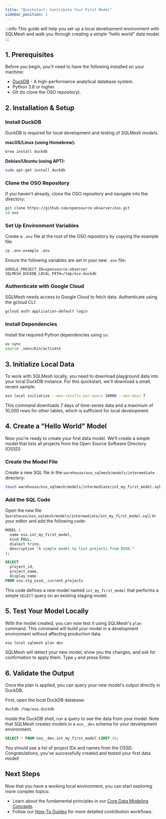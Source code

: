 ```yaml
---
title: "Quickstart: Contribute Your First Model"
sidebar_position: 1
---
```


:::info
This guide will help you set up a local development environment with SQLMesh and walk you through creating a simple "hello world" data model.
:::

## 1. Prerequisites

Before you begin, you'll need to have the following installed on your machine:

- [DuckDB](https://duckdb.org/) - A high-performance analytical database system.
- Python 3.8 or higher.
- Git (to clone the OSO repository).

## 2. Installation & Setup

### Install DuckDB

DuckDB is required for local development and testing of SQLMesh models.

**macOS/Linux (using Homebrew):**

```bash
brew install duckdb
```

**Debian/Ubuntu (using APT):**

```bash
sudo apt-get install duckdb
```

### Clone the OSO Repository

If you haven't already, clone the OSO repository and navigate into the directory:

```bash
git clone https://github.com/opensource-observer/oso.git
cd oso
```

### Set Up Environment Variables

Create a `.env` file at the root of the OSO repository by copying the example file:

```bash
cp .env.example .env
```

Ensure the following variables are set in your new `.env` file:

```
GOOGLE_PROJECT_ID=opensource-observer
SQLMESH_DUCKDB_LOCAL_PATH=/tmp/oso.duckdb
```

### Authenticate with Google Cloud

SQLMesh needs access to Google Cloud to fetch data. Authenticate using the gcloud CLI:

```bash
gcloud auth application-default login
```

### Install Dependencies

Install the required Python dependencies using `uv`:

```bash
uv sync
source .venv/bin/activate
```

## 3. Initialize Local Data

To work with SQLMesh locally, you need to download playground data into your local DuckDB instance. For this quickstart, we'll download a small, recent sample.

```bash
oso local initialize --max-results-per-query 10000 --max-days 7
```

This command downloads 7 days of time-series data and a maximum of 10,000 rows for other tables, which is sufficient for local development.

## 4. Create a "Hello World" Model

Now you're ready to create your first data model. We'll create a simple model that lists all projects from the Open Source Software Directory (OSSD).

### Create the Model File

Create a new SQL file in the `warehouse/oso_sqlmesh/models/intermediate` directory:

```bash
touch warehouse/oso_sqlmesh/models/intermediate/int_my_first_model.sql
```

### Add the SQL Code

Open the new file (`warehouse/oso_sqlmesh/models/intermediate/int_my_first_model.sql`) in your editor and add the following code:

```sql
MODEL (
  name oso.int_my_first_model,
  kind FULL,
  dialect trino,
  description "A simple model to list projects from OSSD."
);

SELECT
  project_id,
  project_name,
  display_name
FROM oso.stg_ossd__current_projects
```

This code defines a new model named `int_my_first_model` that performs a simple `SELECT` query on an existing staging model.

## 5. Test Your Model Locally

With the model created, you can now test it using SQLMesh's `plan` command. This command will build your model in a development environment without affecting production data.

```bash
oso local sqlmesh plan dev
```

SQLMesh will detect your new model, show you the changes, and ask for confirmation to apply them. Type `y` and press Enter.

## 6. Validate the Output

Once the plan is applied, you can query your new model's output directly in DuckDB.

First, open the local DuckDB database:

```bash
duckdb /tmp/oso.duckdb
```

Inside the DuckDB shell, run a query to see the data from your model. Note that SQLMesh creates models in a `oso__dev` schema for your development environment.

```sql
SELECT * FROM oso__dev.int_my_first_model LIMIT 10;
```

You should see a list of project IDs and names from the OSSD. Congratulations, you've successfully created and tested your first data model!

## Next Steps

Now that you have a working local environment, you can start exploring more complex topics:

- Learn about the fundamental principles in our [Core Data Modeling Concepts](./core-concepts.md).
- Follow our [How-To Guides](./how-to-guides/contribute-a-data-model.md) for more detailed contribution workflows.
